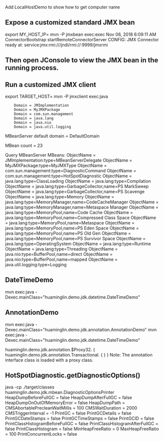 Add LocalHostDemo to show how to get computer name

## Expose a customized standard JMX bean
export MY_HOST_IP=<my host ip>
mvn -P jmxbean exec:exec
Nov 06, 2018 6:09:11 AM ConnectorBootstrap startRemoteConnectorServer
CONFIG: JMX Connector ready at: service:jmx:rmi:///jndi/rmi://<my host ip>:9999/jmxrmi

## Then open JConsole to view the JMX bean in the running process.

## Run a customized JMX client
export TARGET_HOST=<my host ip>
mvn -P jmxclient exec:java

        Domain = JMImplementation
        Domain = MyJMXPackage
        Domain = com.sun.management
        Domain = java.lang
        Domain = java.nio
        Domain = java.util.logging

MBeanServer default domain = DefaultDomain

MBean count = 23

Query MBeanServer MBeans:
        ObjectName = JMImplementation:type=MBeanServerDelegate
        ObjectName = MyJMXPackage:type=MyJMXType
        ObjectName = com.sun.management:type=DiagnosticCommand
        ObjectName = com.sun.management:type=HotSpotDiagnostic
        ObjectName = java.lang:type=ClassLoading
        ObjectName = java.lang:type=Compilation
        ObjectName = java.lang:type=GarbageCollector,name=PS MarkSweep
        ObjectName = java.lang:type=GarbageCollector,name=PS Scavenge
        ObjectName = java.lang:type=Memory
        ObjectName = java.lang:type=MemoryManager,name=CodeCacheManager
        ObjectName = java.lang:type=MemoryManager,name=Metaspace Manager
        ObjectName = java.lang:type=MemoryPool,name=Code Cache
        ObjectName = java.lang:type=MemoryPool,name=Compressed Class Space
        ObjectName = java.lang:type=MemoryPool,name=Metaspace
        ObjectName = java.lang:type=MemoryPool,name=PS Eden Space
        ObjectName = java.lang:type=MemoryPool,name=PS Old Gen
        ObjectName = java.lang:type=MemoryPool,name=PS Survivor Space
        ObjectName = java.lang:type=OperatingSystem
        ObjectName = java.lang:type=Runtime
        ObjectName = java.lang:type=Threading
        ObjectName = java.nio:type=BufferPool,name=direct
        ObjectName = java.nio:type=BufferPool,name=mapped
        ObjectName = java.util.logging:type=Logging

## DateTimeDemo
mvn exec:java -Dexec.mainClass="huaminglin.demo.jdk.datetime.DateTimeDemo"

## AnnotationDemo
mvn exec:java -Dexec.mainClass="huaminglin.demo.jdk.annotation.AnnotationDemo"
mvn exec:java -Dexec.mainClass="huaminglin.demo.jdk.datetime.DateTimeDemo"

huaminglin.demo.jdk.annotation.$Proxy32.<clinit> {
      huaminglin.demo.jdk.annotation.Transactional.<clinit> {
      }
}
Note: The annotation interface class is loaded with a proxy class.

## HotSpotDiagnostic.getDiagnosticOptions()
java -cp ./target/classes huaminglin.demo.jdk.mbean.DiagnosticOptionsPrinter
HeapDumpBeforeFullGC = false
HeapDumpAfterFullGC = false
HeapDumpOnOutOfMemoryError = false
HeapDumpPath =
CMSAbortablePrecleanWaitMillis = 100
CMSWaitDuration = 2000
CMSTriggerInterval = -1
PrintGC = false
PrintGCDetails = false
PrintGCDateStamps = false
PrintGCTimeStamps = false
PrintGCID = false
PrintClassHistogramBeforeFullGC = false
PrintClassHistogramAfterFullGC = false
PrintClassHistogram = false
MinHeapFreeRatio = 0
MaxHeapFreeRatio = 100
PrintConcurrentLocks = false
